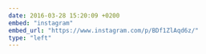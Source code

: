 ```yaml
---
date: 2016-03-28 15:20:09 +0200
embed: "instagram"
embed_url: "https://www.instagram.com/p/BDf1ZlAqd6z/"
type: "left"
---
```

